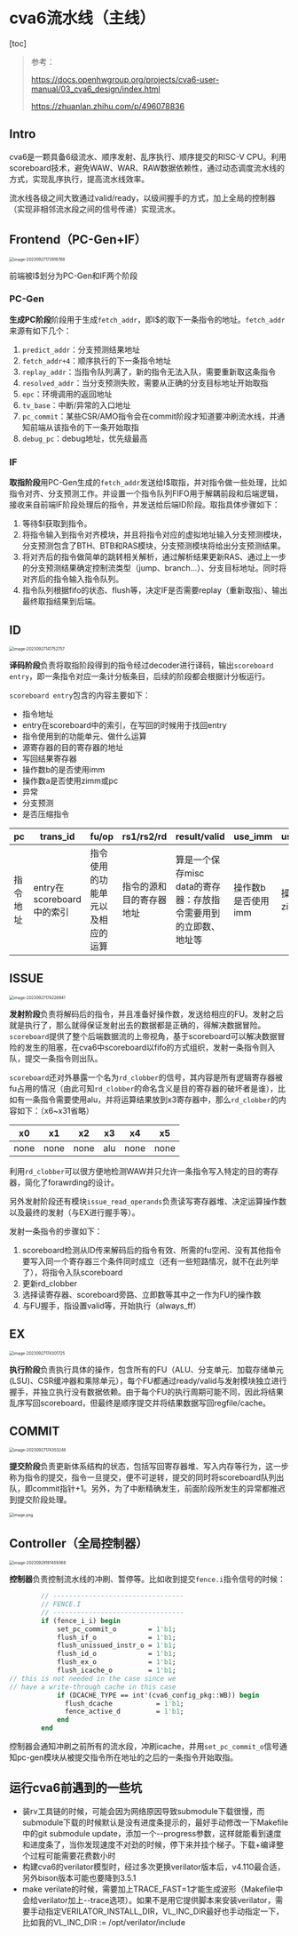 # cva6流水线（主线）

[toc]

> 参考：
>
> https://docs.openhwgroup.org/projects/cva6-user-manual/03_cva6_design/index.html
>
> https://zhuanlan.zhihu.com/p/496078836

## Intro

cva6是一颗具备6级流水、顺序发射、乱序执行、顺序提交的RISC-V CPU。利用scoreboard技术，避免WAW、WAR、RAW数据依赖性，通过动态调度流水线的方式，实现乱序执行，提高流水线效率。

流水线各级之间大致通过valid/ready，以级间握手的方式，加上全局的控制器（实现非相邻流水段之间的信号传递）实现流水。

## Frontend（PC-Gen+IF）

<img src="https://blog-1252412046.cos.ap-shanghai.myqcloud.com/image-20230927173918768.png" alt="image-20230927173918768" style="zoom:50%;" />

前端被I$划分为PC-Gen和IF两个阶段

### PC-Gen

**生成PC阶段**阶段用于生成`fetch_addr`，即I$的取下一条指令的地址。`fetch_addr`来源有如下几个：

1. `predict_addr`：分支预测结果地址
2. `fetch_addr+4`：顺序执行的下一条指令地址
3. `replay_addr`：当指令队列满了，新的指令无法入队，需要重新取这条指令
4. `resolved_addr`：当分支预测失败，需要从正确的分支目标地址开始取指
5. `epc`：环境调用的返回地址
6. `tv_base`：中断/异常的入口地址
7. `pc_commit`：某些CSR/AMO指令会在commit阶段才知道要冲刷流水线，并通知前端从该指令的下一条开始取指
8. `debug_pc`：debug地址，优先级最高

### IF

**取指阶段**用PC-Gen生成的`fetch_addr`发送给I$取指，并对指令做一些处理，比如指令对齐、分支预测工作。并设置一个指令队列FIFO用于解耦前段和后端逻辑，接收来自前端IF阶段处理后的指令，并发送给后端ID阶段。取指具体步骤如下：

1. 等待$I获取到指令。
2. 将指令输入到指令对齐模块，并且将指令对应的虚拟地址输入分支预测模块，分支预测包含了BTH、BTB和RAS模块，分支预测模块将给出分支预测结果。
3. 将对齐后的指令做简单的跳转相关解析，通过解析结果更新RAS、通过上一步的分支预测结果确定控制流类型（jump、branch...）、分支目标地址。同时将对齐后的指令输入指令队列。
4. 指令队列根据fifo的状态、flush等，决定IF是否需要replay（重新取指）、输出最终取指结果到后端。

## ID

<img src="https://blog-1252412046.cos.ap-shanghai.myqcloud.com/image-20230927141752757.png" alt="image-20230927141752757" style="zoom:50%;" />

**译码阶段**负责将取指阶段得到的指令经过decoder进行译码，输出`scoreboard entry`，即一条指令对应一条计分板条目，后续的阶段都会根据计分板运行。

`scoreboard entry`包含的内容主要如下：

- 指令地址
- entry在scoreboard中的索引，在写回的时候用于找回entry
- 指令使用到的功能单元、做什么运算
- 源寄存器的目的寄存器的地址
- 写回结果寄存器
- 操作数b的是否使用imm
- 操作数a是否使用zimm或pc
- 异常
- 分支预测
- 是否压缩指令

| pc       | trans_id                  | fu/op                            | rs1/rs2/rd               | result/valid                                                 | use_imm            | use_zimm/use_pc         | ex   | bp           | is_compressed |
| -------- | ------------------------- | -------------------------------- | ------------------------ | ------------------------------------------------------------ | ------------------ | ----------------------- | ---- | ------------ | ------------- |
| 指令地址 | entry在scoreboard中的索引 | 指令使用的功能单元以及相应的运算 | 指令的源和目的寄存器地址 | 算是一个保存misc data的寄存器：存放指令需要用到的立即数、地址等 | 操作数b是否使用imm | 操作数a是否使用zimm或pc | 异常 | 分支预测结果 | 是否压缩指令  |



## ISSUE

<img src="https://blog-1252412046.cos.ap-shanghai.myqcloud.com/image-20230927174226941.png" alt="image-20230927174226941" style="zoom:50%;" />

**发射阶段**负责将解码后的指令，并且准备好操作数，发送给相应的FU。发射之后就是执行了，那么就得保证发射出去的数据都是正确的，得解决数据冒险。`scoreboard`提供了整个后端数据流的上帝视角，基于scoreboard可以解决数据冒险的发生的阻塞，在cva6中scoreboard以fifo的方式组织，发射一条指令则入队，提交一条指令则出队。

`scoreboard`还对外暴露一个名为`rd_clobber`的信号，其内容是所有逻辑寄存器被fu占用的情况（由此可知`rd_clobber`的命名含义是目的寄存器的破坏者是谁），比如有一条指令需要使用alu，并将运算结果放到x3寄存器中，那么`rd_clobber`的内容如下：（x6~x31省略）

| x0   | x1   | x2   | x3   | x4   | x5   |
| ---- | ---- | ---- | ---- | ---- | ---- |
| none | none | none | alu  | none | none |

利用`rd_clobber`可以很方便地检测WAW并只允许一条指令写入特定的目的寄存器，简化了forawrding的设计。

另外发射阶段还有模块`issue_read_operands`负责读写寄存器堆、决定运算操作数以及最终的发射（与EX进行握手等）。

发射一条指令的步骤如下：

1. scoreboard检测从ID传来解码后的指令有效、所需的fu空闲、没有其他指令要写入同一个寄存器三个条件同时成立（还有一些短路情况，就不在此列举了），将指令入队scoreboard
2. 更新rd_clobber
3. 选择读寄存器、scoreboard旁路、立即数等其中之一作为FU的操作数
4. 与FU握手，指设置valid等，开始执行（always_ff）



## EX

<img src="https://blog-1252412046.cos.ap-shanghai.myqcloud.com/image-20230927174301725.png" alt="image-20230927174301725" style="zoom:50%;" />

**执行阶段**负责执行具体的操作，包含所有的FU（ALU、分支单元、加载存储单元(LSU)、CSR缓冲器和乘除单元），每个FU都通过ready/valid与发射模块独立进行握手，并独立执行没有数据依赖。由于每个FU的执行周期可能不同，因此将结果乱序写回scoreboard，但最终是顺序提交并将结果数据写回regfile/cache。

## COMMIT

<img src="https://blog-1252412046.cos.ap-shanghai.myqcloud.com/image-20230927174353248.png" alt="image-20230927174353248" style="zoom:50%;" />

**提交阶段**负责更新体系结构的状态，包括写回寄存器堆、写入内存等行为，这一步称为指令的提交，指令一旦提交，便不可逆转，提交的同时将scoreboard队列出队，即commit指针+1。另外，为了中断精确发生，前面阶段所发生的异常都推迟到提交阶段处理。

<img src="https://blog-1252412046.cos.ap-shanghai.myqcloud.com/202309221422812.png" alt="image.png" style="zoom:50%;" />



## Controller（全局控制器）

<img src="https://blog-1252412046.cos.ap-shanghai.myqcloud.com/image-20230928181459368.png" alt="image-20230928181459368" style="zoom:50%;" />

**控制器**负责控制流水线的冲刷、暂停等。比如收到提交`fence.i`指令信号的时候：

``` systemverilog
        // ---------------------------------
        // FENCE.I
        // ---------------------------------
        if (fence_i_i) begin
            set_pc_commit_o        = 1'b1;
            flush_if_o             = 1'b1;
            flush_unissued_instr_o = 1'b1;
            flush_id_o             = 1'b1;
            flush_ex_o             = 1'b1;
            flush_icache_o         = 1'b1;
// this is not needed in the case since we
// have a write-through cache in this case
            if (DCACHE_TYPE == int'(cva6_config_pkg::WB)) begin
              flush_dcache           = 1'b1;
              fence_active_d         = 1'b1;
            end
        end
```

控制器会通知冲刷之前所有的流水段，冲刷icache，并用`set_pc_commit_o`信号通知pc-gen模块从被提交指令所在地址的之后的一条指令开始取指。

## 运行cva6前遇到的一些坑

- 装rv工具链的时候，可能会因为网络原因导致submodule下载很慢，而submodule下载的时候默认是没有进度条提示的，最好手动修改一下Makefile中的git submodule update，添加一个--progress参数，这样就能看到速度和进度条了，当你发现速度不对劲的时候，停下来并挂个梯子。下载+编译整个过程可能需要花费数小时
- 构建cva6的verilator模型时，经过多次更换verilator版本后，v4.110最合适，另外bison版本可能也要降到3.5.1
- make verilate的时候，需要加上TRACE_FAST=1才能生成波形（Makefile中会给verilator加上--trace选项）。如果不是用它提供脚本来安装verilator，需要手动指定VERILATOR_INSTALL_DIR，VL_INC_DIR最好也手动指定一下，比如我的VL_INC_DIR := /opt/verilator/include
